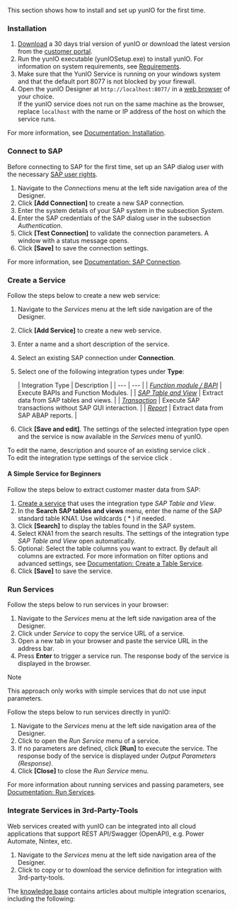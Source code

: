 This section shows how to install and set up yunIO for the first time.

### Installation

1. [Download](https://theobald-software.com/en/download-trial/) a 30 days trial version of yunIO or download the latest version from the [customer portal](https://my.theobald-software.com/).
1. Run the yunIO executable (yunIOSetup.exe) to install yunIO. For information on system requirements, see [Requirements](../documentation/setup/requirements/).
1. Make sure that the YunIO Service is running on your windows system and that the default port 8077 is not blocked by your firewall.
1. Open the yunIO Designer at `http://localhost:8077/` in a [web browser](../documentation/setup/requirements/#supported-web-browsers) of your choice.\
   If the yunIO service does not run on the same machine as the browser, replace `localhost` with the name or IP address of the host on which the service runs.

For more information, see [Documentation: Installation](../documentation/setup/installation-and-update/).

### Connect to SAP

Before connecting to SAP for the first time, set up an SAP dialog user with the necessary [SAP user rights](../documentation/setup-in-sap/sap-authority-objects/#general-authorization-objects).

1. Navigate to the *Connections* menu at the left side navigation area of the Designer.
1. Click **[Add Connection]** to create a new SAP connection.
1. Enter the system details of your SAP system in the subsection *System*.
1. Enter the SAP credentials of the SAP dialog user in the subsection *Authentication*.
1. Click **[Test Connection]** to validate the connection parameters. A window with a status message opens.
1. Click **[Save]** to save the connection settings.

For more information, see [Documentation: SAP Connection](../documentation/sap-connection/).

### Create a Service

Follow the steps below to create a new web service:

1. Navigate to the *Services* menu at the left side navigation are of the Designer.

1. Click **[Add Service]** to create a new web service.

1. Enter a name and a short description of the service.

1. Select an existing SAP connection under **Connection**.

1. Select one of the following integration types under **Type**:

   | Integration Type | Description | | --- | --- | | [*Function module / BAPI*](../documentation/function-modules-and-bapis/) | Execute BAPIs and Function Modules. | | [*SAP Table and View*](../documentation/tables-and-views/) | Extract data from SAP tables and views. | | [*Transaction*](../documentation/transactions/) | Execute SAP transactions without SAP GUI interaction. | | [*Report*](../documentation/reports/) | Extract data from SAP ABAP reports. |

1. Click **[Save and edit]**. The settings of the selected integration type open and the service is now available in the *Services* menu of yunIO.

To edit the name, description and source of an existing service click .\
To edit the integration type settings of the service click .

#### A Simple Service for Beginners

Follow the steps below to extract customer master data from SAP:

1. [Create a service](#create-a-service) that uses the integration type *SAP Table and View*.
1. In the **Search SAP tables and views** menu, enter the name of the SAP standard table KNA1. Use wildcards ( * ) if needed.
1. Click **[Search]** to display the tables found in the SAP system.
1. Select KNA1 from the search results. The settings of the integration type *SAP Table and View* open automatically.
1. Optional: Select the table columns you want to extract. By default all columns are extracted. For more information on filter options and advanced settings, see [Documentation: Create a Table Service](../documentation/tables-and-views/).
1. Click **[Save]** to save the service.

### Run Services

Follow the steps below to run services in your browser:

1. Navigate to the *Services* menu at the left side navigation area of the Designer.
1. Click under *Service* to copy the service URL of a service.
1. Open a new tab in your browser and paste the service URL in the address bar.
1. Press **Enter** to trigger a service run. The response body of the service is displayed in the browser.

Note

This approach only works with simple services that do not use input parameters.

Follow the steps below to run services directly in yunIO:

1. Navigate to the *Services* menu at the left side navigation area of the Designer.
1. Click to open the *Run Service* menu of a service.
1. If no parameters are defined, click **[Run]** to execute the service. The response body of the service is displayed under *Output Parameters (Response)*.
1. Click **[Close]** to close the *Run Service* menu.

For more information about running services and passing parameters, see [Documentation: Run Services](../documentation/run-services/).

### Integrate Services in 3rd-Party-Tools

Web services created with yunIO can be integrated into all cloud applications that support REST API/Swagger (OpenAPI), e.g. Power Automate, Nintex, etc.

1. Navigate to the *Services* menu at the left side navigation area of the Designer.
1. Click to copy or to download the service definition for integration with 3rd-party-tools.

The [knowledge base](/yunio/knowledge-base/) contains articles about multiple integration scenarios, including the following:
